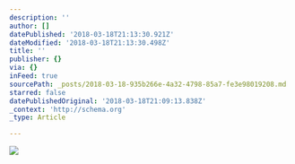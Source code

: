 ```yaml
---
description: ''
author: []
datePublished: '2018-03-18T21:13:30.921Z'
dateModified: '2018-03-18T21:13:30.498Z'
title: ''
publisher: {}
via: {}
inFeed: true
sourcePath: _posts/2018-03-18-935b266e-4a32-4798-85a7-fe3e98019208.md
starred: false
datePublishedOriginal: '2018-03-18T21:09:13.838Z'
_context: 'http://schema.org'
_type: Article

---
```

![](https://the-grid-user-content.s3-us-west-2.amazonaws.com/1ff37f0a-8f63-49da-8148-e6dd4baa2c4b.jpg)